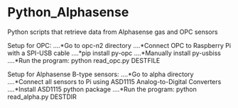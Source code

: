 # Python_Alphasense
Python scripts that retrieve data from Alphasense gas and OPC sensors

Setup for OPC:
....*Go to opc-n2 directory
....*Connect OPC to Raspberry Pi with a SPI-USB cable
....*pip install py-opc
....*Manually install py-usbiss
....*Run the program: python read_opc.py DESTFILE

Setup for Alphasense B-type sensors:
....*Go to alpha directory
....*Connect all sensors to Pi using ASD1115 Analog-to-Digital Converters
....*Install ASD1115 python package
....*Run the program: python read_alpha.py DESTDIR

